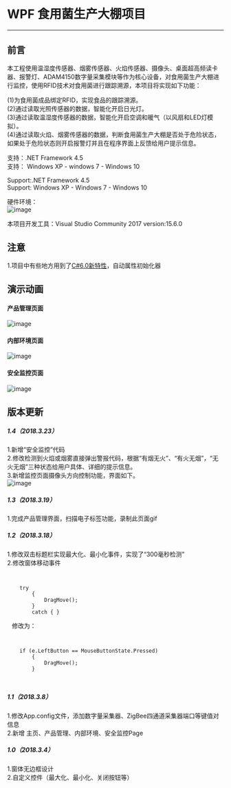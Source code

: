 # WPF 食用菌生产大棚项目
---
## 前言
本工程使用温湿度传感器、烟雾传感器、火焰传感器、摄像头、桌面超高频读卡器、报警灯、ADAM4150数字量采集模块等作为核心设备，对食用菌生产大棚进行监控，使用RFID技术对食用菌进行跟踪溯源，本项目将实现如下功能：<br>

(1)为食用菌成品绑定RFID，实现食品的跟踪溯源。<br>
(2)通过读取光照传感器的数据，智能化开启日光灯。<br>
(3)通过读取温湿度传感器的数据，智能化开启空调和暖气（以风扇和LED灯模拟）。<br>
(4)通过读取火焰、烟雾传感器的数据，判断食用菌生产大棚是否处于危险状态，如果处于危险状态则开启报警灯并且在程序界面上反馈给用户提示信息。

支持：.NET Framework 4.5<br>
支持： Windows XP - windows 7 - Windows 10<br>

Support:.NET Framework 4.5<br>
Support: Windows XP - Windows 7 - Windows 10

硬件环境：<br>
![image](https://github.com/hongjiapeng/EdibleFungusGreenhouse/blob/master/Images/device.png) 

本项目开发工具：Visual Studio Community 2017 version:15.6.0

## 注意
1.项目中有些地方用到了[C#6.0新特性](https://www.oschina.net/translate/new-features-in-csharp)，自动属性初始化器<br>


## 演示动画

#### 产品管理页面
![image](https://github.com/hongjiapeng/EdibleFungusGreenhouse/blob/master/Images/management.gif)   
#### 内部环境页面
![image](https://github.com/hongjiapeng/EdibleFungusGreenhouse/blob/master/Images/environment.gif)   
#### 安全监控页面
![image](https://github.com/hongjiapeng/EdibleFungusGreenhouse/blob/master/Images/monitor.gif)



## 版本更新

##### 1.4（2018.3.23）
1.新增“安全监控”代码<br>
2.修改检测到火焰或烟雾直接弹出警报代码，根据“有烟无火”、“有火无烟”，“无火无烟”三种状态给用户具体、详细的提示信息。<br>
3.新增监控页面摄像头方向控制功能，界面如下。<br>
![image](https://github.com/hongjiapeng/EdibleFungusGreenhouse/blob/master/Images/dir_control.png) 

##### 1.3（2018.3.19）
1.完成产品管理界面，扫描电子标签功能，录制此页面gif<br>

##### 1.2（2018.3.18）
1.修改双击标题栏实现最大化、最小化事件，实现了“300毫秒检测”<br>
2.修改窗体移动事件<br>

``` ```

  		try
            {
                DragMove();
            }
            catch { }
``` ```
修改为：

``` ```

		if (e.LeftButton == MouseButtonState.Pressed)
            {
                DragMove();
            }
``` ```  
##### 1.1（2018.3.8）
1.修改App.config文件，添加数字量采集器、ZigBee四通道采集器端口等键值对信息<br>
2.新增 主页、产品管理、内部环境、安全监控Page

##### 1.0（2018.3.4）
1.窗体无边框设计<br>
2.自定义控件（最大化、最小化、关闭按钮等）<br>



